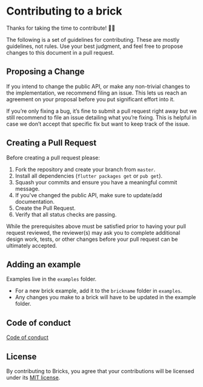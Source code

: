 # Contributing to a brick

Thanks for taking the time to contribute! 🧱🚀

The following is a set of guidelines for contributing.
These are mostly guidelines, not rules. Use your best judgment,
and feel free to propose changes to this document in a pull request.

## Proposing a Change

If you intend to change the public API, or make any non-trivial changes
to the implementation, we recommend filing an issue.
This lets us reach an agreement on your proposal before you put significant
effort into it.

If you’re only fixing a bug, it’s fine to submit a pull request right away
but we still recommend to file an issue detailing what you’re fixing.
This is helpful in case we don’t accept that specific fix but want to keep
track of the issue.

## Creating a Pull Request

Before creating a pull request please:

1. Fork the repository and create your branch from `master`.
1. Install all dependencies (`flutter packages get` or `pub get`).
1. Squash your commits and ensure you have a meaningful commit message.
1. If you've changed the public API, make sure to update/add documentation.
1. Create the Pull Request.
1. Verify that all status checks are passing.

While the prerequisites above must be satisfied prior to having your
pull request reviewed, the reviewer(s) may ask you to complete additional
design work, tests, or other changes before your pull request can be ultimately
accepted.

## Adding an example

Examples live in the `examples` folder.

- For a new brick example, add it to the `brickname` folder in `examples`.
- Any changes you make to a brick will have to be updated in the example folder.

## Code of conduct

[Code of conduct](https://github.com/predatorx7/mason_bricks/tree/main/CODE_OF_CONDUCT.md)

## License

By contributing to Bricks, you agree that your contributions will be licensed
under its [MIT license](LICENSE).

